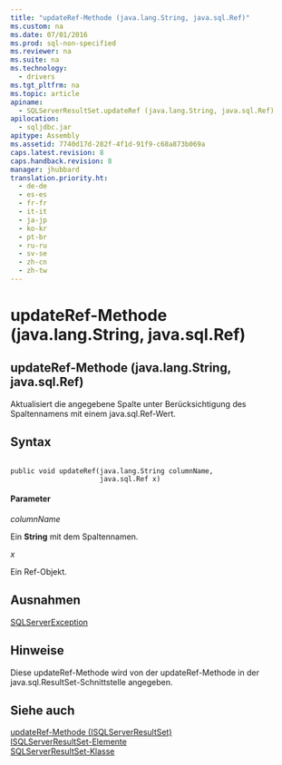 ```yaml
---
title: "updateRef-Methode (java.lang.String, java.sql.Ref)"
ms.custom: na
ms.date: 07/01/2016
ms.prod: sql-non-specified
ms.reviewer: na
ms.suite: na
ms.technology: 
  - drivers
ms.tgt_pltfrm: na
ms.topic: article
apiname: 
  - SQLServerResultSet.updateRef (java.lang.String, java.sql.Ref)
apilocation: 
  - sqljdbc.jar
apitype: Assembly
ms.assetid: 7740d17d-282f-4f1d-91f9-c68a873b069a
caps.latest.revision: 8
caps.handback.revision: 8
manager: jhubbard
translation.priority.ht: 
  - de-de
  - es-es
  - fr-fr
  - it-it
  - ja-jp
  - ko-kr
  - pt-br
  - ru-ru
  - sv-se
  - zh-cn
  - zh-tw
---
```

# updateRef-Methode (java.lang.String, java.sql.Ref)
    
## updateRef\-Methode \(java.lang.String, java.sql.Ref\)  
 Aktualisiert die angegebene Spalte unter Berücksichtigung des Spaltennamens mit einem java.sql.Ref\-Wert.  
  
## Syntax  
  
```  
  
public void updateRef(java.lang.String columnName,  
                      java.sql.Ref x)  
```  
  
#### Parameter  
 *columnName*  
  
 Ein **String** mit dem Spaltennamen.  
  
 *x*  
  
 Ein Ref\-Objekt.  
  
## Ausnahmen  
 [SQLServerException](../content/SQLServerException-Class.md)  
  
## Hinweise  
 Diese updateRef\-Methode wird von der updateRef\-Methode in der java.sql.ResultSet\-Schnittstelle angegeben.  
  
## Siehe auch  
 [updateRef-Methode &#40;ISQLServerResultSet&#41;](../content/updateRef-Method--SQLServerResultSet-.md)   
 [ISQLServerResultSet-Elemente](../content/SQLServerResultSet-Members.md)   
 [SQLServerResultSet-Klasse](../content/SQLServerResultSet-Class.md)  
  
  